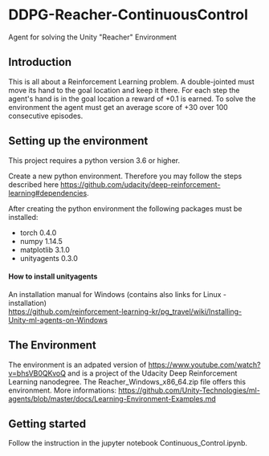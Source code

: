 # DDPG-Reacher-ContinuousControl
Agent for solving the Unity "Reacher" Environment

## Introduction
This is all about a Reinforcement Learning problem. A double-jointed must move its hand to the goal location and keep it there. For each step the agent's hand is in the goal location a reward of +0.1 is earned.
To solve the environment the agent must get an average score of +30 over 100 consecutive episodes.

## Setting up the environment 
This project requires a python version 3.6 or higher.

Create a new python environment. Therefore you may follow the steps described here https://github.com/udacity/deep-reinforcement-learning#dependencies.

After creating the python environment the following packages must be installed:
 - torch 0.4.0
 - numpy 1.14.5
 - matplotlib 3.1.0
 - unityagents 0.3.0

#### How to install unityagents
An installation manual for Windows (contains also links for Linux - installation)  
https://github.com/reinforcement-learning-kr/pg_travel/wiki/Installing-Unity-ml-agents-on-Windows

## The Environment
The environment is an adpated version of https://www.youtube.com/watch?v=bhsVB0QKvoQ and is a project of the Udacity Deep Reinforcement Learning nanodegree. The Reacher_Windows_x86_64.zip file offers this environment.
More informations: https://github.com/Unity-Technologies/ml-agents/blob/master/docs/Learning-Environment-Examples.md

## Getting started
Follow the instruction in the jupyter notebook Continuous_Control.ipynb.
